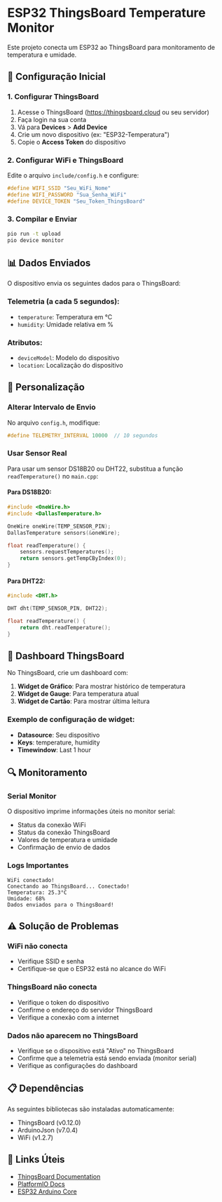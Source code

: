 # ESP32 ThingsBoard Temperature Monitor

Este projeto conecta um ESP32 ao ThingsBoard para monitoramento de temperatura e umidade.

## 🚀 Configuração Inicial

### 1. Configurar ThingsBoard

1. Acesse o ThingsBoard (https://thingsboard.cloud ou seu servidor)
2. Faça login na sua conta
3. Vá para **Devices** > **Add Device**
4. Crie um novo dispositivo (ex: "ESP32-Temperatura")
5. Copie o **Access Token** do dispositivo

### 2. Configurar WiFi e ThingsBoard

Edite o arquivo `include/config.h` e configure:

```cpp
#define WIFI_SSID "Seu_WiFi_Nome"
#define WIFI_PASSWORD "Sua_Senha_WiFi"
#define DEVICE_TOKEN "Seu_Token_ThingsBoard"
```

### 3. Compilar e Enviar

```bash
pio run -t upload
pio device monitor
```

## 📊 Dados Enviados

O dispositivo envia os seguintes dados para o ThingsBoard:

### Telemetria (a cada 5 segundos):
- `temperature`: Temperatura em °C
- `humidity`: Umidade relativa em %

### Atributos:
- `deviceModel`: Modelo do dispositivo
- `location`: Localização do dispositivo

## 🔧 Personalização

### Alterar Intervalo de Envio
No arquivo `config.h`, modifique:
```cpp
#define TELEMETRY_INTERVAL 10000  // 10 segundos
```

### Usar Sensor Real
Para usar um sensor DS18B20 ou DHT22, substitua a função `readTemperature()` no `main.cpp`:

#### Para DS18B20:
```cpp
#include <OneWire.h>
#include <DallasTemperature.h>

OneWire oneWire(TEMP_SENSOR_PIN);
DallasTemperature sensors(&oneWire);

float readTemperature() {
    sensors.requestTemperatures();
    return sensors.getTempCByIndex(0);
}
```

#### Para DHT22:
```cpp
#include <DHT.h>

DHT dht(TEMP_SENSOR_PIN, DHT22);

float readTemperature() {
    return dht.readTemperature();
}
```

## 🎯 Dashboard ThingsBoard

No ThingsBoard, crie um dashboard com:

1. **Widget de Gráfico**: Para mostrar histórico de temperatura
2. **Widget de Gauge**: Para temperatura atual
3. **Widget de Cartão**: Para mostrar última leitura

### Exemplo de configuração de widget:
- **Datasource**: Seu dispositivo
- **Keys**: temperature, humidity
- **Timewindow**: Last 1 hour

## 🔍 Monitoramento

### Serial Monitor
O dispositivo imprime informações úteis no monitor serial:
- Status da conexão WiFi
- Status da conexão ThingsBoard  
- Valores de temperatura e umidade
- Confirmação de envio de dados

### Logs Importantes
```
WiFi conectado!
Conectando ao ThingsBoard... Conectado!
Temperatura: 25.3°C
Umidade: 68%
Dados enviados para o ThingsBoard!
```

## ⚠️ Solução de Problemas

### WiFi não conecta
- Verifique SSID e senha
- Certifique-se que o ESP32 está no alcance do WiFi

### ThingsBoard não conecta
- Verifique o token do dispositivo
- Confirme o endereço do servidor ThingsBoard
- Verifique a conexão com a internet

### Dados não aparecem no ThingsBoard
- Verifique se o dispositivo está "Ativo" no ThingsBoard
- Confirme que a telemetria está sendo enviada (monitor serial)
- Verifique as configurações do dashboard

## 📋 Dependências

As seguintes bibliotecas são instaladas automaticamente:
- ThingsBoard (v0.12.0)
- ArduinoJson (v7.0.4)
- WiFi (v1.2.7)

## 🔗 Links Úteis

- [ThingsBoard Documentation](https://thingsboard.io/docs/)
- [PlatformIO Docs](https://docs.platformio.org/)
- [ESP32 Arduino Core](https://github.com/espressif/arduino-esp32)
